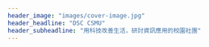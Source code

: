 ```yaml
---
header_image: "images/cover-image.jpg"
header_headline: "DSC CSMU"
header_subheadline: "用科技改善生活，研討資訊應用的校園社團"
---
```

